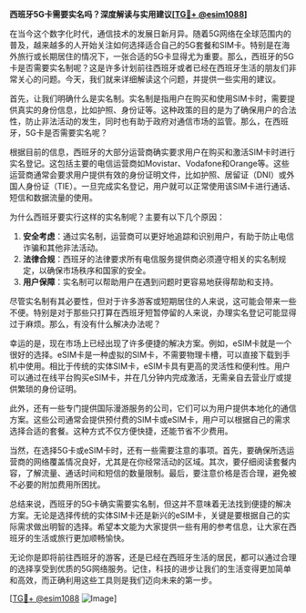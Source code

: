 **西班牙5G卡需要实名吗？深度解读与实用建议[[TG💪+ @esim1088](https://t.me/s/esim1088)]**

在当今这个数字化时代，通信技术的发展日新月异。随着5G网络在全球范围内的普及，越来越多的人开始关注如何选择适合自己的5G套餐和SIM卡。特别是在海外旅行或长期居住的情况下，一张合适的5G卡显得尤为重要。那么，西班牙的5G卡是否需要实名制呢？这是许多计划前往西班牙或者已经在西班牙生活的朋友们非常关心的问题。今天，我们就来详细解读这个问题，并提供一些实用的建议。

首先，让我们明确什么是实名制。实名制是指用户在购买和使用SIM卡时，需要提供真实的身份信息，比如护照、身份证等。这种政策的目的是为了确保用户的合法性，防止非法活动的发生，同时也有助于政府对通信市场的监管。那么，在西班牙，5G卡是否需要实名呢？

根据目前的信息，西班牙的大部分运营商确实要求用户在购买和激活SIM卡时进行实名登记。这包括主要的电信运营商如Movistar、Vodafone和Orange等。这些运营商通常会要求用户提供有效的身份证明文件，比如护照、居留证（DNI）或外国人身份证（TIE）。一旦完成实名登记，用户就可以正常使用该SIM卡进行通话、短信和数据流量的使用。

为什么西班牙要实行这样的实名制呢？主要有以下几个原因：

1. **安全考虑**：通过实名制，运营商可以更好地追踪和识别用户，有助于防止电信诈骗和其他非法活动。
2. **法律合规**：西班牙的法律要求所有电信服务提供商必须遵守相关的实名制规定，以确保市场秩序和国家的安全。
3. **用户保障**：实名制可以帮助用户在遇到问题时更容易地获得帮助和支持。

尽管实名制有其必要性，但对于许多游客或短期居住的人来说，这可能会带来一些不便。特别是对于那些只打算在西班牙短暂停留的人来说，办理实名登记可能显得过于麻烦。那么，有没有什么解决办法呢？

幸运的是，现在市场上已经出现了许多便捷的解决方案。例如，eSIM卡就是一个很好的选择。eSIM卡是一种虚拟的SIM卡，不需要物理卡槽，可以直接下载到手机中使用。相比于传统的实体SIM卡，eSIM卡具有更高的灵活性和便利性。用户可以通过在线平台购买eSIM卡，并在几分钟内完成激活，无需亲自去营业厅或提供繁琐的身份证明。

此外，还有一些专门提供国际漫游服务的公司，它们可以为用户提供本地化的通信方案。这些公司通常会提供预付费的SIM卡或eSIM卡，用户可以根据自己的需求选择合适的套餐。这种方式不仅方便快捷，还能节省不少费用。

当然，在选择5G卡或eSIM卡时，还有一些需要注意的事项。首先，要确保所选运营商的网络覆盖情况良好，尤其是在你经常活动的区域。其次，要仔细阅读套餐内容，了解流量、通话时间和短信的数量限制。最后，要注意价格是否合理，避免被不必要的附加费用所困扰。

总结来说，西班牙的5G卡确实需要实名制，但这并不意味着无法找到便捷的解决方案。无论是选择传统的实体SIM卡还是新兴的eSIM卡，关键是要根据自己的实际需求做出明智的选择。希望本文能为大家提供一些有用的参考信息，让大家在西班牙的生活或旅行更加顺畅愉快。

无论你是即将前往西班牙的游客，还是已经在西班牙生活的居民，都可以通过合理的选择享受到优质的5G网络服务。记住，科技的进步让我们的生活变得更加简单和高效，而正确利用这些工具则是我们迈向未来的第一步。

[[TG💪+ @esim1088](https://t.me/s/esim1088) ![Image](https://i.postimg.cc/4NQfJmqS/Snipaste-2025-05-13-00-14-12.png)]